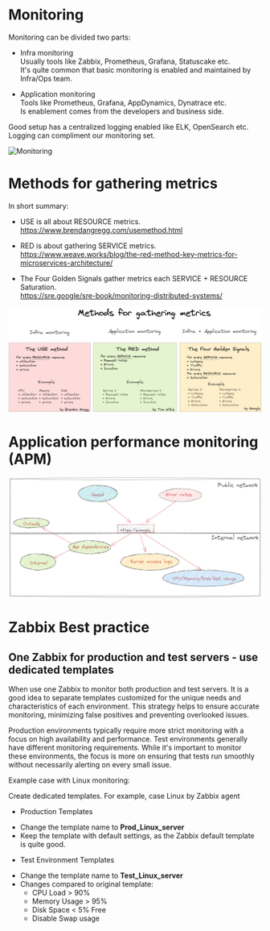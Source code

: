 # Monitoring

Monitoring can be divided two parts:

* Infra monitoring <br />
Usually tools like Zabbix, Prometheus, Grafana, Statuscake etc. <br />
It's quite common that basic monitoring is enabled and maintained by Infra/Ops team.

* Application monitoring <br />
Tools like Prometheus, Grafana, AppDynamics, Dynatrace etc. <br />
Is enablement comes from the developers and business side.

Good setup has a centralized logging enabled like ELK, OpenSearch etc. Logging can compliment our monitoring set.


![Monitoring](Monitoringv2.png)



# Methods for gathering metrics

In short summary:

* USE is all about RESOURCE metrics.<br />
https://www.brendangregg.com/usemethod.html<br />

* RED is about gathering SERVICE metrics.<br />
https://www.weave.works/blog/the-red-method-key-metrics-for-microservices-architecture/<br />

* The Four Golden Signals gather metrics each SERVICE + RESOURCE Saturation.<br />
https://sre.google/sre-book/monitoring-distributed-systems/<br />


![Methods-for-gathering-metrics](Methods-for-gathering-metrics.png)


# Application performance monitoring (APM)

![APM](APM.png)



# Zabbix Best practice


## One Zabbix for production and test servers  - use dedicated templates

When use one Zabbix to monitor both production and test servers.
It is a good idea to separate templates customized for the unique needs and characteristics of each environment.
This strategy helps to ensure accurate monitoring, minimizing false positives and preventing overlooked issues.

Production environments typically require more strict monitoring with a focus on high availability and performance.
Test environments generally have different monitoring requirements. While it's important to monitor these environments, the focus is more on ensuring that tests run smoothly without necessarily alerting on every small issue.


Example case with Linux monitoring:

Create dedicated templates.
For example, case Linux by Zabbix agent

- Production Templates
* Change the template name to **Prod_Linux_server**
* Keep the template with default settings, as the Zabbix default template is quite good.

- Test Environment Templates
* Change the template name to **Test_Linux_server**
* Changes compared to original template:
  - CPU Load > 90%
  - Memory Usage > 95%
  - Disk Space < 5% Free
  - Disable Swap usage
